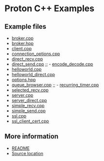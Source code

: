 
# Proton C++ Examples

## Example files

 - [broker.cpp](broker.cpp.html)
 - [broker.hpp](broker.hpp.html)
 - [client.cpp](client.cpp.html)
 - [connection_options.cpp](connection_options.cpp.html)
 - [direct_recv.cpp](direct_recv.cpp.html)
 - [direct_send.cpp](direct_send.cpp.html)
;; - [encode_decode.cpp](encode_decode.cpp.html)
 - [helloworld.cpp](helloworld.cpp.html)
 - [helloworld_direct.cpp](helloworld_direct.cpp.html)
 - [options.hpp](options.hpp.html)
 - [queue_browser.cpp](queue_browser.cpp.html)
;; - [recurring_timer.cpp](recurring_timer.cpp.html)
 - [selected_recv.cpp](selected_recv.cpp.html)
 - [server.cpp](server.cpp.html)
 - [server_direct.cpp](server_direct.cpp.html)
 - [simple_recv.cpp](simple_recv.cpp.html)
 - [simple_send.cpp](simple_send.cpp.html)
 - [ssl.cpp](ssl.cpp.html)
 - [ssl_client_cert.cpp](ssl_client_cert.cpp.html)

## More information

 - [README](https://github.com/apache/qpid-proton/tree/0.12.0/examples/cpp/README.hpp)
 - [Source location](https://github.com/apache/qpid-proton/tree/0.12.0/examples/cpp)
